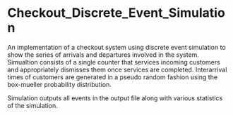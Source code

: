 # Checkout_Discrete_Event_Simulation
An implementation of a checkout system using discrete event simulation to show the series of arrivals and departures involved in the system. Simualtion consists of a single counter that services incoming customers and appropriately dismisses them once services are completed. Interarrival times of customers are generated in a pseudo random fashion using the box-mueller probability distribution. 

Simulation outputs all events in the output file along with various statistics of the simulation.
